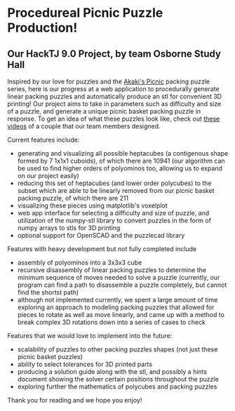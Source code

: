 # Procedureal Picnic Puzzle Production!
## Our HackTJ 9.0 Project, by team Osborne Study Hall

Inspired by our love for puzzles and the [Akaki's Picnic](https://www.thingiverse.com/akaki/collections/akakis-picnic-basket-packing-puzzle-serie) packing puzzle series, here is our progress at a web application to procedurally generate linear packing puzzles and automatically produce an stl for convenient 3D printing!  Our project aims to take in parameters such as difficulty and size of a puzzle, and generate a unique picnic basket packing puzzle in response.  To get an idea of what these puzzles look like, check out [these videos](https://youtube.com/playlist?list=PLhoVTbjnRHWkcRfY_PQeYTZDrkUQBRits) of a couple that our team members designed.

Current features include:

- generating and visualizing all possible heptacubes (a contigenous shape formed by 7 1x1x1 cuboids), of which there are 10941 (our algorithm can be used to find higher orders of polyominos too, allowing us to expand on our project easily)
- reducing this set of heptacubes (and lower order polycubes) to the subset which are able to be linearly removed from our picnic basket packing puzzle, of which there are 211
- visualizing these pieces using matplotlib's voxelplot
- web app interface for selecting a difficulty and size of puzzle, and utilization of the numpy-stl library to convert puzzles in the form of numpy arrays to stls for 3D printing
- optional support for OpenSCAD and the puzzlecad library

Features with heavy development but not fully completed include
- assembly of polyominos into a 3x3x3 cube
- recursive disassembly of linear packing puzzles to determine the minimum sequence of moves needed to solve a puzzle (currently, our program can find a path to disassemble a puzzle completely, but cannot find the shortst path)
- although not implemented currently, we spent a large amount of time exploring an approach to modeling packing puzzles that allowed for pieces to rotate as well as move linearly, and came up with a method to break complex 3D rotations down into a series of cases to check

Features that we would love to implement into the future:
- scalability of puzzles to other packing puzzles shapes (not just these picnic basket puzzles)
- ability to select tolerances for 3D printed parts
- producing a solution guide along with the stl, and possibly a hints document showing the solver certain positions throughout the puzzle
- exploring further the mathematics of polycubes and packing puzzles

Thank you for reading and we hope you enjoy!
